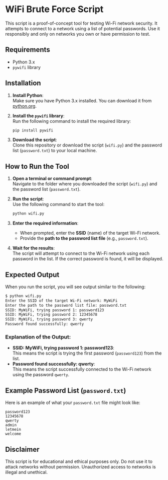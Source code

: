 
# WiFi Brute Force Script
This script is a proof-of-concept tool for testing Wi-Fi network security. It attempts to connect to a network using a list of potential passwords. Use it responsibly and only on networks you own or have permission to test.


## Requirements

- Python 3.x
- `pywifi` library

## Installation

1. **Install Python**:  
   Make sure you have Python 3.x installed. You can download it from [python.org](https://www.python.org/).

2. **Install the `pywifi` library**:  
   Run the following command to install the required library:
   ```bash
   pip install pywifi
   ```


3. **Download the script**:  
   Clone this repository or download the script (`wifi.py`) and the password list (`password.txt`) to your local machine.

## How to Run the Tool

1. **Open a terminal or command prompt**:  
   Navigate to the folder where you downloaded the script (`wifi.py`) and the password list (`password.txt`).

2. **Run the script**:  
   Use the following command to start the tool:
   ```bash
   python wifi.py
   ```

3. **Enter the required information**:  
   - When prompted, enter the **SSID** (name) of the target Wi-Fi network.
   - Provide the **path to the password list file** (e.g., `password.txt`).

4. **Wait for the results**:  
   The script will attempt to connect to the Wi-Fi network using each password in the list. If the correct password is found, it will be displayed.

## Expected Output

When you run the script, you will see output similar to the following:

```bash
$ python wifi.py
Enter the SSID of the target Wi-Fi network: MyWiFi
Enter the path to the password list file: password.txt
SSID: MyWiFi, trying password 1: password123
SSID: MyWiFi, trying password 2: 12345678
SSID: MyWiFi, trying password 3: qwerty
Password found successfully: qwerty
```

### Explanation of the Output:
- **SSID: MyWiFi, trying password 1: password123**:  
  This means the script is trying the first password (`password123`) from the list.
- **Password found successfully: qwerty**:  
  This means the script successfully connected to the Wi-Fi network using the password `qwerty`.

## Example Password List (`password.txt`)

Here is an example of what your `password.txt` file might look like:
```
password123
12345678
qwerty
admin
letmein
welcome
```
## Disclaimer
This script is for educational and ethical purposes only. Do not use it to attack networks without permission. Unauthorized access to networks is illegal and unethical.
